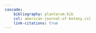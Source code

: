 ```yaml
---
cascade:
    bibliography: plantarum.bib
    csl: american-journal-of-botany.csl
    link-citations: true
---
```


  

